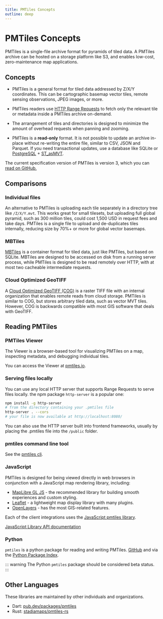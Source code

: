 ```yaml
---
title: PMTiles Concepts
outline: deep
---
```


# PMTiles Concepts

PMTiles is a single-file archive format for pyramids of tiled data. A PMTiles archive can be hosted on a storage platform like S3, and enables low-cost, zero-maintenance map applications.

## Concepts

* PMTiles is a general format for tiled data addressed by Z/X/Y coordinates. This can be cartographic basemap vector tiles, remote sensing observations, JPEG images, or more. 

* PMTiles readers use [HTTP Range Requests](https://developer.mozilla.org/en-US/docs/Web/HTTP/Range_requests) to fetch only the relevant tile or metadata inside a PMTiles archive on-demand.

* The arrangement of tiles and directories is designed to minimize the amount of overhead requests when panning and zooming.

* PMTiles is a **read-only** format. It is not possible to update an archive in-place without re-writing the entire file, similar to CSV, JSON and Parquet. If you need transactional updates, use a database like SQLite or [PostgreSQL](http://postgis.net) + [ST_asMVT](https://postgis.net/docs/ST_AsMVT.html).

The current specification version of PMTiles is version 3, which you can [read on GitHub.](https://github.com/protomaps/PMTiles/blob/master/spec/v3/spec.md)

## Comparisons

### Individual files

An alternative to PMTiles is uploading each tile separately in a directory tree like `/Z/X/Y.mvt`. This works great for small tilesets, but uploading full global pyramid, such as 300 million tiles, could cost 1,500 USD in request fees and take days. PMTiles is a single file to upload and de-duplicates tiles internally, reducing size by 70%+ or more for global vector basemaps.

### MBTiles

[MBTiles](https://github.com/mapbox/mbtiles-spec) is a container format for tiled data, just like PMTiles, but based on SQLite. MBTiles are designed to be accessed on disk from a running server process, while PMTiles is designed to be read remotely over HTTP, with at most two cacheable intermediate requests.

### Cloud Optimized GeoTIFF

A [Cloud Optimized GeoTIFF (COG)](https://www.cogeo.org) is a raster TIFF file with an internal organization that enables remote reads from cloud storage. PMTiles is similar to COG, but stores arbitrary tiled data, such as vector MVT tiles. However, COG is backwards compatible with most GIS software that deals with GeoTIFF.

## Reading PMTiles

### PMTiles Viewer

The Viewer is a browser-based tool for visualizing PMTiles on a map, inspecting metadata, and debugging individual tiles.

You can access the Viewer at [pmtiles.io](https://pmtiles.io/).

### Serving files locally

You can use any local HTTP server that supports Range Requests to serve files locally. the npm package `http-server` is a popular one:

```sh
npm install -g http-server
# from the directory containing your .pmtiles file
http-server . --cors
# your file is now available at http://localhost:8080/
```

You can also use the HTTP server built into frontend frameworks, usually by placing the .pmtiles file into the `/public` folder.

### pmtiles command line tool

See the [pmtiles cli](/pmtiles/cli).

### JavaScript

PMTiles is designed for being viewed directly in web browsers in conjunction with a JavaScript map rendering library, including:

* [MapLibre GL JS](/pmtiles/maplibre) - the recommended library for building smooth experiences and custom styling.
* [Leaflet](/pmtiles/leaflet) - a lightweight map display library with many plugins.
* [OpenLayers](/pmtiles/openlayers) - has the most GIS-related features.

Each of the client integrations uses the [JavaScript pmtiles library](https://github.com/protomaps/PMTiles/tree/main/js).

[JavaScript Library API documentation](https://pmtiles.io/typedoc/)

### Python

`pmtiles` is a python package for reading and writing PMTiles. [GitHub](https://github.com/protomaps/PMTiles/tree/master/python) and via the [Python Package Index](https://pypi.org/project/pmtiles/).

::: warning
The Python `pmtiles` package should be considered beta status.
:::

## Other Languages

These libraries are maintained by other individuals and organizations.

* Dart: [pub.dev/packages/pmtiles](https://pub.dev/packages/pmtiles)
* Rust: [stadiamaps/pmtiles-rs](https://github.com/stadiamaps/pmtiles-rs)
